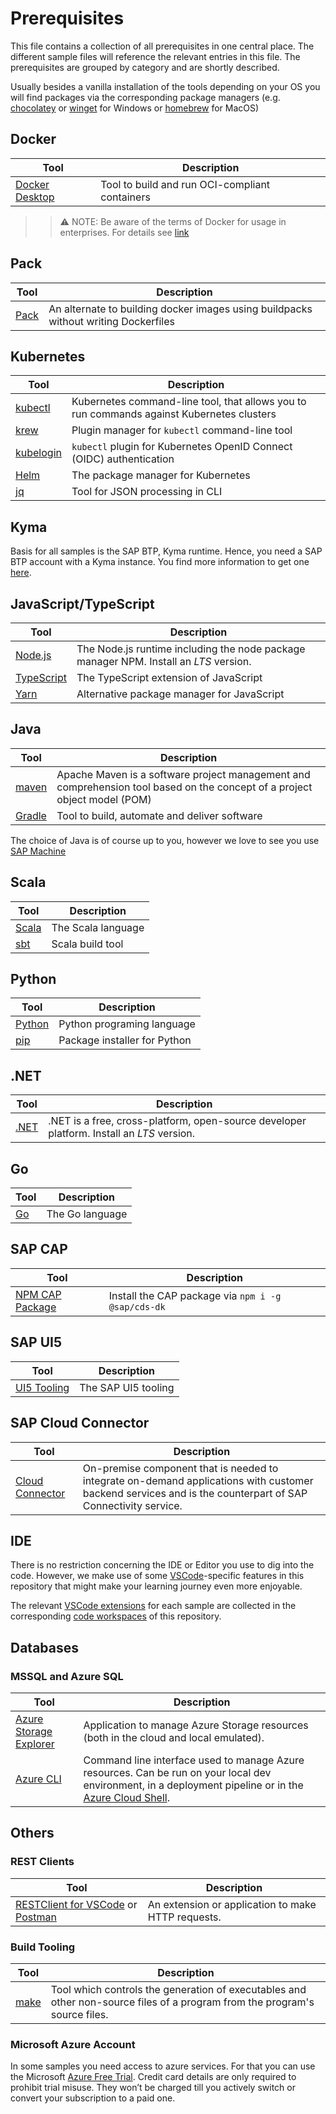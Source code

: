 # Prerequisites

This file contains a collection of all prerequisites in one central place. The different sample files will reference the relevant entries in this file. The prerequisites are grouped by category and are shortly described.

Usually besides a vanilla installation of the tools depending on your OS you will find packages via the corresponding package managers (e.g. [chocolatey](https://chocolatey.org/) or [winget](https://github.com/microsoft/winget-cli) for Windows or [homebrew](https://brew.sh/) for MacOS)

## Docker

|Tool|Description
|-|-
|[Docker Desktop](https://www.docker.com/) | Tool to build and run OCI-compliant containers

>> ⚠ NOTE: Be aware of the terms of Docker for usage in enterprises. For details see [link](https://www.docker.com/blog/updating-product-subscriptions/)

## Pack

|Tool|Description
|-|-
| [Pack](https://buildpacks.io/docs/tools/pack/)| An alternate to building docker images using buildpacks without writing Dockerfiles

## Kubernetes

|Tool|Description
|-|-
|[kubectl](https://kubernetes.io/docs/tasks/tools/install-kubectl/) | Kubernetes command-line tool, that allows you to run commands against Kubernetes clusters
|[krew](https://krew.sigs.k8s.io/) | Plugin manager for `kubectl` command-line tool
|[kubelogin](https://github.com/int128/kubelogin) | `kubectl` plugin for Kubernetes OpenID Connect (OIDC) authentication
|[Helm](https://helm.sh/) | The package manager for Kubernetes
|[jq](https://stedolan.github.io/jq/) | Tool for JSON processing in CLI

## Kyma

Basis for all samples is the SAP BTP, Kyma runtime. Hence, you need a SAP BTP account with a Kyma instance. You find more information to get one [here](https://www.sap.com/products/business-technology-platform/trial.html).

## JavaScript/TypeScript

|Tool|Description
|-|-
|[Node.js](https://nodejs.org/en/download/) | The Node.js runtime including the node package manager NPM. Install an _LTS_ version.
|[TypeScript](https://www.typescriptlang.org/download)| The TypeScript extension of JavaScript
|[Yarn](https://yarnpkg.com/) | Alternative package manager for JavaScript

## Java

|Tool|Description
|-|-
| [maven](http://maven.apache.org/download.cgi) | Apache Maven is a software project management and comprehension tool based on the concept of a project object model (POM)
| [Gradle](https://gradle.org/) | Tool to build, automate and deliver software

The choice of Java is of course up to you, however we love to see you use [SAP Machine](https://sap.github.io/SapMachine/)

## Scala

|Tool|Description
|-|-
| [Scala](https://www.scala-lang.org/download/) | The Scala language
|[sbt](https://www.scala-sbt.org/) | Scala build tool

## Python

|Tool|Description
|-|-
|[Python](https://www.python.org/) | Python programing language
|[pip](https://pip.pypa.io/en/stable/installation/) | Package installer for Python

## .NET

|Tool|Description
|-|-
| [.NET](https://dotnet.microsoft.com/en-us/download/dotnet)| .NET is a free, cross-platform, open-source developer platform. Install an _LTS_ version.

## Go

|Tool|Description
|-|-
|[Go](https://golang.org/doc/install) | The Go language

## SAP CAP

|Tool|Description
|-|-
|[NPM CAP Package](https://www.npmjs.com/package/@sap/cds-dk) | Install the CAP package via `npm i -g @sap/cds-dk`

## SAP UI5

|Tool|Description
|-|-
[UI5 Tooling](https://sap.github.io/ui5-tooling/) | The SAP UI5 tooling

## SAP Cloud Connector

|Tool|Description
|-|-
| [Cloud Connector](https://tools.hana.ondemand.com/#cloud) | On-premise component that is needed to integrate on-demand applications with customer backend services and is the counterpart of SAP Connectivity service.

## IDE

There is no restriction concerning the IDE or Editor you use to dig into the code. However, we make use of some [VSCode](https://code.visualstudio.com/Download)-specific features in this repository that might make your learning journey even more enjoyable.

The relevant [VSCode extensions](https://marketplace.visualstudio.com/VSCode) for each sample are collected in the corresponding [code workspaces](https://code.visualstudio.com/docs/editor/workspaces) of this repository.

## Databases

### MSSQL and Azure SQL

|Tool|Description
|-|-
|[Azure Storage Explorer](https://azure.microsoft.com/en-us/features/storage-explorer/)|Application to manage Azure Storage resources (both in the cloud and local emulated).
|[Azure CLI](https://docs.microsoft.com/en-us/cli/azure/what-is-azure-cli)|Command line interface used to manage Azure resources. Can be run on your local dev environment, in a deployment pipeline or in the [Azure Cloud Shell](https://docs.microsoft.com/en-us/azure/cloud-shell/overview).

## Others

### REST Clients

|Tool|Description
|-|-
|[RESTClient for VSCode](https://marketplace.visualstudio.com/items?itemName=humao.rest-client) or [Postman](https://www.postman.com/)|An extension or  application to make HTTP requests.

### Build Tooling

|Tool|Description
|-|-
|[make](https://www.gnu.org/software/make/) | Tool which controls the generation of executables and other non-source files of a program from the program's source files.

### Microsoft Azure Account

In some samples you need access to azure services. For that you can use the Microsoft [Azure Free Trial](https://azure.microsoft.com/free/). Credit card details are only required to prohibit trial misuse. They won’t be charged till you actively switch or convert your subscription to a paid one.

